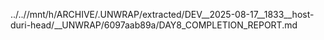 ../..//mnt/h/ARCHIVE/.UNWRAP/extracted/DEV__2025-08-17__1833__host-duri-head/__UNWRAP/6097aab89a/DAY8_COMPLETION_REPORT.md